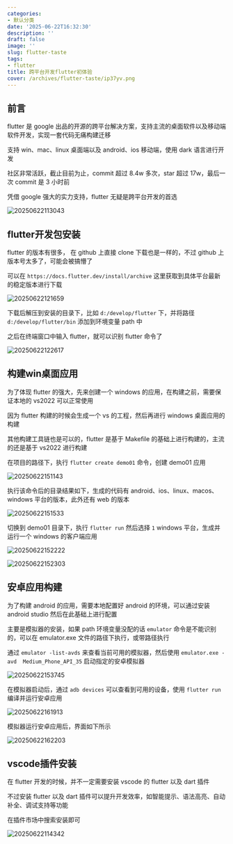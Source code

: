 ```yaml
---
categories:
- 默认分类
date: '2025-06-22T16:32:30'
description: ''
draft: false
image: ''
slug: flutter-taste
tags:
- flutter
title: 跨平台开发flutter初体验
cover: /archives/flutter-taste/ip37yv.png
---
```


## 前言

flutter 是 google 出品的开源的跨平台解决方案，支持主流的桌面软件以及移动端软件开发，实现一套代码无痛构建迁移

支持 win、mac、linux 桌面端以及 android、ios 移动端，使用 dark 语言进行开发

社区非常活跃，截止目前为止，commit 超过 8.4w 多次，star 超过 17w，最后一次 commit 是 3 小时前

凭借 google 强大的实力支持，flutter 无疑是跨平台开发的首选

![20250622113043](/archives/flutter-taste/ip37yv.png)


## flutter开发包安装
flutter 的版本有很多， 在 github 上直接 clone 下载也是一样的，不过 github 上版本号太多了，可能会被搞懵了

可以在 `https://docs.flutter.dev/install/archive` 这里获取到具体平台最新的稳定版本进行下载

![20250622121659](/archives/flutter-taste/k4m9r5.png)

下载后解压到安装的目录下，比如 `d:/develop/flutter` 下，并将路径 `d:/develop/flutter/bin` 添加到环境变量 path 中

之后在终端窗口中输入 flutter，就可以识别 flutter 命令了

![20250622122617](/archives/flutter-taste/ka2xe5.png)

## 构建win桌面应用

为了体现 flutter 的强大，先来创建一个 windows 的应用，在构建之前，需要保证本地的 vs2022 可以正常使用

因为 flutter 构建的时候会生成一个 vs 的工程，然后再进行 windows 桌面应用的构建

其他构建工具链也是可以的，flutter 是基于 Makefile 的基础上进行构建的，主流的还是基于 vs2022 进行构建

在项目的路径下，执行 `flutter create demo01` 命令，创建 demo01 应用

![20250622151143](/archives/flutter-taste/ozxgml.png)

执行该命令后的目录结果如下，生成的代码有 android、ios、linux、macos、windows 平台的版本，此外还有 web 的版本

![20250622151533](/archives/flutter-taste/p29188.png)

切换到 demo01 目录下，执行 `flutter run` 然后选择 `1` windows 平台，生成并运行一个 windows 的客户端应用 

![20250622152222](/archives/flutter-taste/p6e7fq.png)

![20250622152303](/archives/flutter-taste/p6twh4.png)

## 安卓应用构建

为了构建 android 的应用，需要本地配置好 android 的环境，可以通过安装 android studio 然后在此基础上进行配置

主要是模拟器的安装，如果 path 环境变量没配的话 `emulator` 命令是不能识别的，可以在 emulator.exe 文件的路径下执行，或带路径执行

通过 `emulator -list-avds` 来查看当前可用的模拟器，然后使用 `emulator.exe -avd  Medium_Phone_API_35` 启动指定的安卓模拟器

![20250622153745](/archives/flutter-taste/pff64y.png)

在模拟器启动后，通过 `adb devices` 可以查看到可用的设备，使用 `flutter run` 编译并运行安卓应用

![20250622161913](/archives/flutter-taste/qs25a2.png)

模拟器运行安卓应用后，界面如下所示

![20250622162203](/archives/flutter-taste/qtrwmw.png)


## vscode插件安装

在 flutter 开发的时候，并不一定需要安装 vscode 的 flutter 以及 dart 插件

不过安装 flutter 以及 dart 插件可以提升开发效率，如智能提示、语法高亮、自动补全、调试支持等功能

在插件市场中搜索安装即可

![20250622114342](/archives/flutter-taste/iwtesf.png)


